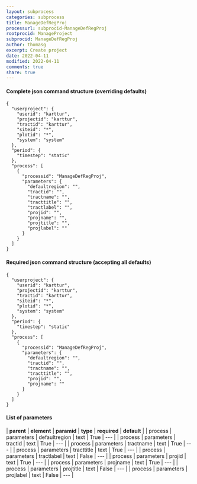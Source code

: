 ```yaml
---
layout: subprocess
categories: subprocess
title: ManageDefRegProj
processurl: subprocid-ManageDefRegProj
rootprocid: ManageProject
subprocid: ManageDefRegProj
author: thomasg
excerpt: Create project
date: 2022-04-11
modified: 2022-04-11
comments: true
share: true
---
```


#### Complete json command structure (overriding defaults)
```
{
  "userproject": {
    "userid": "karttur",
    "projectid": "karttur",
    "tractid": "karttur",
    "siteid": "*",
    "plotid": "*",
    "system": "system"
  },
  "period": {
    "timestep": "static"
  },
  "process": [
    {
      "processid": "ManageDefRegProj",
      "parameters": {
        "defaultregion": "",
        "tractid": "",
        "tractname": "",
        "tracttitle": "",
        "tractlabel": "",
        "projid": "",
        "projname": "",
        "projtitle": "",
        "projlabel": ""
      }
    }
  ]
}
```
#### Required json command structure (accepting all defaults)
```
{
  "userproject": {
    "userid": "karttur",
    "projectid": "karttur",
    "tractid": "karttur",
    "siteid": "*",
    "plotid": "*",
    "system": "system"
  },
  "period": {
    "timestep": "static"
  },
  "process": [
    {
      "processid": "ManageDefRegProj",
      "parameters": {
        "defaultregion": "",
        "tractid": "",
        "tractname": "",
        "tracttitle": "",
        "projid": "",
        "projname": ""
      }
    }
  ]
}
```
#### List of parameters

| **parent** | **element** | **paramid** | **type** | **required** | **default** |
| process | parameters | defaultregion | text | True | --- |
| process | parameters | tractid | text | True | --- |
| process | parameters | tractname | text | True | --- |
| process | parameters | tracttitle | text | True | --- |
| process | parameters | tractlabel | text | False | --- |
| process | parameters | projid | text | True | --- |
| process | parameters | projname | text | True | --- |
| process | parameters | projtitle | text | False | --- |
| process | parameters | projlabel | text | False | --- |

